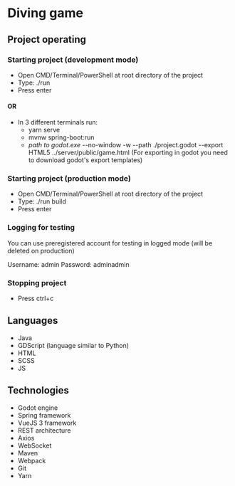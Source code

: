 # Diving game

## Project operating

### Starting project (development mode)

- Open CMD/Terminal/PowerShell at root directory of the project
- Type: ./run
- Press enter

#### OR
- In 3 different terminals run:
  - yarn serve
  - mvnw spring-boot:run
  - *path to godot.exe* --no-window -w --path ./project.godot --export HTML5 ../server/public/game.html
  (For exporting in godot you need to download godot's export templates)

### Starting project (production mode)

- Open CMD/Terminal/PowerShell at root directory of the project
- Type: ./run build
- Press enter

### Logging for testing

You can use preregistered account for testing in logged mode (will be deleted on production)

Username: admin
Password: adminadmin

### Stopping project

- Press ctrl+c

## Languages
- Java
- GDScript (language similar to Python)
- HTML
- SCSS
- JS

## Technologies
- Godot engine
- Spring framework
- VueJS 3 framework
- REST architecture
- Axios
- WebSocket
- Maven
- Webpack
- Git
- Yarn

